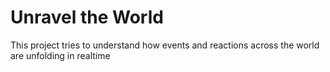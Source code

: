# Unravel the World
This project tries to understand how events and reactions across the world are unfolding in realtime


